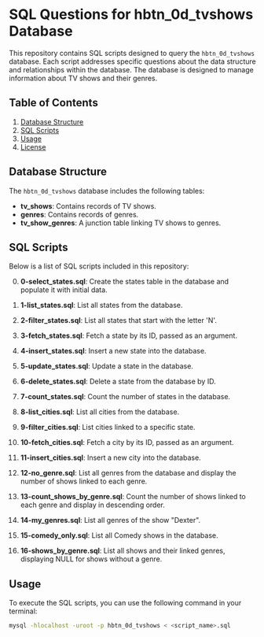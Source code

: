 # SQL Questions for hbtn_0d_tvshows Database

This repository contains SQL scripts designed to query the `hbtn_0d_tvshows` database. Each script addresses specific questions about the data structure and relationships within the database. The database is designed to manage information about TV shows and their genres.

## Table of Contents

1. [Database Structure](#database-structure)
2. [SQL Scripts](#sql-scripts)
3. [Usage](#usage)
4. [License](#license)

## Database Structure

The `hbtn_0d_tvshows` database includes the following tables:

- **tv_shows**: Contains records of TV shows.
- **genres**: Contains records of genres.
- **tv_show_genres**: A junction table linking TV shows to genres.

## SQL Scripts

Below is a list of SQL scripts included in this repository:

0. **0-select_states.sql**: Create the states table in the database and populate it with initial data.
1. **1-list_states.sql**: List all states from the database.
2. **2-filter_states.sql**: List all states that start with the letter 'N'.
3. **3-fetch_states.sql**: Fetch a state by its ID, passed as an argument.
4. **4-insert_states.sql**: Insert a new state into the database.
5. **5-update_states.sql**: Update a state in the database.
6. **6-delete_states.sql**: Delete a state from the database by ID.
7. **7-count_states.sql**: Count the number of states in the database.
8. **8-list_cities.sql**: List all cities from the database.
9. **9-filter_cities.sql**: List cities linked to a specific state.
10. **10-fetch_cities.sql**: Fetch a city by its ID, passed as an argument.
11. **11-insert_cities.sql**: Insert a new city into the database.

12. **12-no_genre.sql**: List all genres from the database and display the number of shows linked to each genre.
13. **13-count_shows_by_genre.sql**: Count the number of shows linked to each genre and display in descending order.
14. **14-my_genres.sql**: List all genres of the show "Dexter".
15. **15-comedy_only.sql**: List all Comedy shows in the database.
16. **16-shows_by_genre.sql**: List all shows and their linked genres, displaying NULL for shows without a genre.

## Usage

To execute the SQL scripts, you can use the following command in your terminal:

```bash
mysql -hlocalhost -uroot -p hbtn_0d_tvshows < <script_name>.sql
